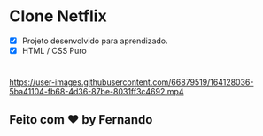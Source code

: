 # Clone Netflix

- [x] Projeto desenvolvido para aprendizado.
- [x] HTML / CSS Puro 

#

https://user-images.githubusercontent.com/66879519/164128036-5ba41104-fb68-4d36-87be-8031ff3c4692.mp4

## Feito com ♥ by Fernando

